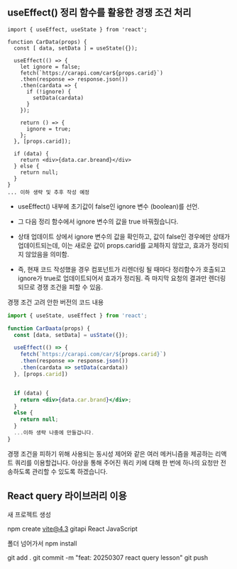 ## useEffect() 정리 함수를 활용한 경쟁 조건 처리

```tsx
import { useEffect, useState } from 'react';

function CarData(props) {
  const [ data, setData ] = useState({});

  useEffect(() => {
    let ignore = false;
    fetch(`https://carapi.com/car${props.carid}`)
    .then(response => response.json())
    .then(cardata => {
      if (!ignore) {
        setData(cardata)
      }
    });

    return () => {
      ignore = true;
    };
  }, [props.carid]);
  
  if (data) {
    return <div>{data.car.breand}</div>
  } else {
    return null;
  }
}
... 이하 생략 및 추후 작성 예정
```
- useEffect() 내부에 초기값이 false인 ignore 변수 (boolean)를 선언.
- 그 다음 정리 함수에서 ignore 변수의 값을 true 바꿔줬습니다.
- 상태 업데이트 상에서 ignore 변수의 값을 확인하고, 값이 false인 경우에만 상태가 업데이트되는데, 이는 새로운 값이 props.carid를 교체하지 않았고, 효과가 정리되지 않았음을 의미함.

- 즉, 현재 코드 작성했을 경우 컴포넌트가 리렌더링 될 때마다 정리함수가 호출되고 ignore가 true로 업데이트되어서 효과가 정리됨. 즉 마지막 요청의 결과만 렌더링 되므로 경쟁 조건을 피할 수 있음.

경쟁 조건 고려 안한 버전의 코드 내용

```jsx
import { useState, useEffect } from 'react';

function CarDaata(props) {
  const [data, setData] = usState({});

  useEffect(() => {
    fetch(`https://carapi.com/car/${props.carid}`)
    .then(response => response.json())
    .then(cardata => setData(cardata))
  }, [props.carid])


  if (data) {
    return <div>{data.car.brand}</div>;
  }
  else {
    return null;
  }
  ...이하 생략 나중에 만들겁니다.
}
```

경쟁 조건을 피하기 위해 사용되는 동시성 제어와 같은 여러 메커니즘을 제공하는 리액트 쿼리를 이용할겁니다. 아상을 통해 주어진 쿼리 키에 대해 한 번에 하나의 요청만 전송하도록 관리할 수 있도록 하겠습니다.

## React query 라이브러리 이용

새 프로젝트 생성

npm create vite@4.3
gitapi
React
JavaScript

폴더 넘어가서
npm install

git add .
git commit -m "feat: 20250307 react query lesson"
git push

